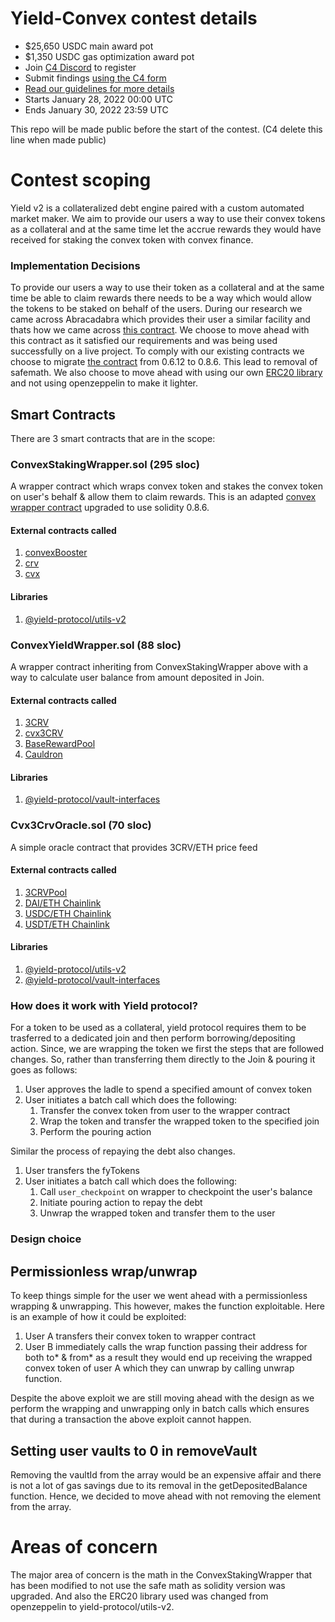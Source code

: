 # Yield-Convex contest details

- $25,650 USDC main award pot
- $1,350 USDC gas optimization award pot
- Join [C4 Discord](https://discord.gg/code4rena) to register
- Submit findings [using the C4 form](https://code4rena.com/contests/2022-01-yield-contest/submit)
- [Read our guidelines for more details](https://docs.code4rena.com/roles/wardens)
- Starts January 28, 2022 00:00 UTC
- Ends January 30, 2022 23:59 UTC

This repo will be made public before the start of the contest. (C4 delete this line when made public)

# Contest scoping

Yield v2 is a collateralized debt engine paired with a custom automated market maker.
We aim to provide our users a way to use their convex tokens as a collateral and at the same time let the accrue rewards they would have received for staking the convex token with convex finance.

### Implementation Decisions

To provide our users a way to use their token as a collateral and at the same time be able to claim rewards there needs to be a way which would allow the tokens to be staked on behalf of the users.
During our research we came across Abracadabra which provides their user a similar facility and thats how we came across [this contract](https://etherscan.io/address/0xd92494CB921E5C0d3A39eA88d0147bbd82E51008). We choose to move ahead with this contract as it satisfied our requirements and was being used successfully on a live project.
To comply with our existing contracts we choose to migrate [the contract](https://github.com/convex-eth/platform/blob/main/contracts/contracts/wrappers/ConvexStakingWrapper.sol) from 0.6.12 to 0.8.6. This lead to removal of safemath. We also choose to move ahead with using our own [ERC20 library](https://www.npmjs.com/package/@yield-protocol/utils-v2) and not using openzeppelin to make it lighter.

## Smart Contracts

There are 3 smart contracts that are in the scope:

### ConvexStakingWrapper.sol (295 sloc)

A wrapper contract which wraps convex token and stakes the convex token on user's behalf & allow them to claim rewards. This is an adapted [convex wrapper contract](https://github.com/convex-eth/platform/blob/main/contracts/contracts/wrappers/ConvexStakingWrapper.sol) upgraded to use solidity 0.8.6.

#### External contracts called

1. [convexBooster](https://etherscan.io/address/0xF403C135812408BFbE8713b5A23a04b3D48AAE31)
2. [crv](https://etherscan.io/address/0xD533a949740bb3306d119CC777fa900bA034cd52)
3. [cvx](https://etherscan.io/address/0x4e3FBD56CD56c3e72c1403e103b45Db9da5B9D2B)

#### Libraries

1. [@yield-protocol/utils-v2](https://www.npmjs.com/package/@yield-protocol/utils-v2)

### ConvexYieldWrapper.sol (88 sloc)

A wrapper contract inheriting from ConvexStakingWrapper above with a way to calculate user balance from amount deposited in Join.

#### External contracts called

1. [3CRV](https://etherscan.io/address/0x6c3F90f043a72FA612cbac8115EE7e52BDe6E490)
2. [cvx3CRV](https://etherscan.io/address/0x30d9410ed1d5da1f6c8391af5338c93ab8d4035c)
3. [BaseRewardPool](https://etherscan.io/address/0x689440f2Ff927E1f24c72F1087E1FAF471eCe1c8)
4. [Cauldron](https://etherscan.io/address/0xc88191F8cb8e6D4a668B047c1C8503432c3Ca867)

#### Libraries

1. [@yield-protocol/vault-interfaces](https://www.npmjs.com/package/@yield-protocol/vault-interfaces)

### Cvx3CrvOracle.sol (70 sloc)

A simple oracle contract that provides 3CRV/ETH price feed

#### External contracts called

1. [3CRVPool](https://etherscan.io/address/0xbEbc44782C7dB0a1A60Cb6fe97d0b483032FF1C7)
2. [DAI/ETH Chainlink](https://etherscan.io/address/0x773616E4d11A78F511299002da57A0a94577F1f4)
3. [USDC/ETH Chainlink](https://etherscan.io/address/0x986b5E1e1755e3C2440e960477f25201B0a8bbD4)
4. [USDT/ETH Chainlink](https://etherscan.io/address/0xEe9F2375b4bdF6387aa8265dD4FB8F16512A1d46)

#### Libraries

1. [@yield-protocol/utils-v2](https://www.npmjs.com/package/@yield-protocol/utils-v2)
2. [@yield-protocol/vault-interfaces](https://www.npmjs.com/package/@yield-protocol/vault-interfaces)

### How does it work with Yield protocol?

For a token to be used as a collateral, yield protocol requires them to be trasferred to a dedicated join and then perform borrowing/depositing action.
Since, we are wrapping the token we first the steps that are followed changes. So, rather than transferring them directly to the Join & pouring it goes as follows:

1. User approves the ladle to spend a specified amount of convex token
2. User initiates a batch call which does the following:
   1. Transfer the convex token from user to the wrapper contract
   2. Wrap the token and transfer the wrapped token to the specified join
   3. Perform the pouring action

Similar the process of repaying the debt also changes.

1. User transfers the fyTokens
2. User initiates a batch call which does the following:
   1. Call `user_checkpoint` on wrapper to checkpoint the user's balance
   2. Initiate pouring action to repay the debt
   3. Unwrap the wrapped token and transfer them to the user

### Design choice

## Permissionless wrap/unwrap

To keep things simple for the user we went ahead with a permissionless wrapping & unwrapping. This however, makes the function exploitable. Here is an example of how it could be exploited:

1. User A transfers their convex token to wrapper contract
2. User B immediately calls the wrap function passing their address for both to* & from* as a result they would end up receiving the wrapped convex token of user A which they can unwrap by calling unwrap function.

Despite the above exploit we are still moving ahead with the design as we perform the wrapping and unwrapping only in batch calls which ensures that during a transaction the above exploit cannot happen.

## Setting user vaults to 0 in removeVault

Removing the vaultId from the array would be an expensive affair and there is not a lot of gas savings due to its removal in the getDepositedBalance function. Hence, we decided to move ahead with not removing the element from the array.

# Areas of concern

The major area of concern is the math in the ConvexStakingWrapper that has been modified to not use the safe math as solidity version was upgraded. And also the ERC20 library used was changed from openzeppelin to yield-protocol/utils-v2.
